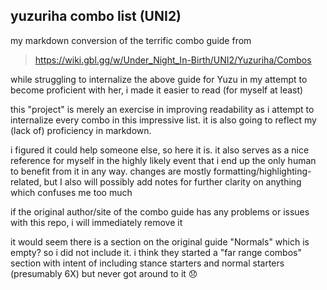 ## yuzuriha combo list (UNI2)

my markdown conversion of the terrific combo guide from

> https://wiki.gbl.gg/w/Under_Night_In-Birth/UNI2/Yuzuriha/Combos

while struggling to internalize the above guide for Yuzu in my attempt to become proficient with her, i made it easier to read (for myself at least)

this "project" is merely an exercise in improving readability as i attempt to internalize every combo in this impressive list. it is also going to reflect my (lack of) proficiency in markdown.

i figured it could help someone else, so here it is. it also serves as a nice reference for myself in the highly likely event that i end up the only human to benefit from it in any way. changes are mostly formatting/highlighting-related, but I also will possibly add notes for further clarity on anything which confuses me too much

if the original author/site of the combo guide has any problems or issues with this repo, i will immediately remove it

it would seem there is a section on the original guide "Normals" which is empty? so i did not include it. i think they started a "far range combos" section with intent of including stance starters and normal starters (presumably 6X) but never got around to it :disappointed:
